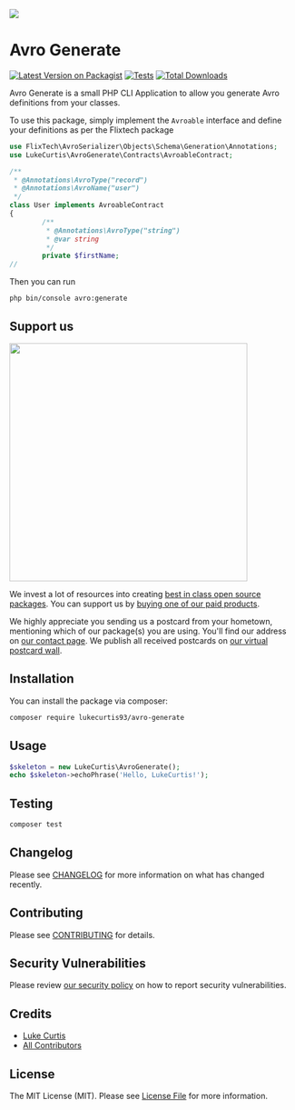 
[<img src="https://github-ads.s3.eu-central-1.amazonaws.com/support-ukraine.svg?t=1" />](https://supportukrainenow.org)

# Avro Generate

[![Latest Version on Packagist](https://img.shields.io/packagist/v/lukecurtis93/avro-generate.svg?style=flat-square)](https://packagist.org/packages/lukecurtis93/avro-generate)
[![Tests](https://github.com/lukecurtis93/avro-generate/actions/workflows/run-tests.yml/badge.svg?branch=main)](https://github.com/lukecurtis93/avro-generate/actions/workflows/run-tests.yml)
[![Total Downloads](https://img.shields.io/packagist/dt/lukecurtis93/avro-generate.svg?style=flat-square)](https://packagist.org/packages/lukecurtis93/avro-generate)

Avro Generate is a small PHP CLI Application to allow you generate Avro definitions from your classes.

To use this package, simply implement the `Avroable` interface and define your definitions as per the Flixtech package

```php
use FlixTech\AvroSerializer\Objects\Schema\Generation\Annotations;
use LukeCurtis\AvroGenerate\Contracts\AvroableContract;

/**
 * @Annotations\AvroType("record")
 * @Annotations\AvroName("user")
 */
class User implements AvroableContract
{
        /**
         * @Annotations\AvroType("string")
         * @var string
         */
        private $firstName;
//
```

Then you can run

```
php bin/console avro:generate

```

## Support us

[<img src="https://github-ads.s3.eu-central-1.amazonaws.com/avro-generate.jpg?t=1" width="419px" />](https://spatie.be/github-ad-click/avro-generate)

We invest a lot of resources into creating [best in class open source packages](https://spatie.be/open-source). You can support us by [buying one of our paid products](https://spatie.be/open-source/support-us).

We highly appreciate you sending us a postcard from your hometown, mentioning which of our package(s) you are using. You'll find our address on [our contact page](https://spatie.be/about-us). We publish all received postcards on [our virtual postcard wall](https://spatie.be/open-source/postcards).

## Installation

You can install the package via composer:

```bash
composer require lukecurtis93/avro-generate
```

## Usage

```php
$skeleton = new LukeCurtis\AvroGenerate();
echo $skeleton->echoPhrase('Hello, LukeCurtis!');
```

## Testing

```bash
composer test
```

## Changelog

Please see [CHANGELOG](CHANGELOG.md) for more information on what has changed recently.

## Contributing

Please see [CONTRIBUTING](https://github.com/spatie/.github/blob/main/CONTRIBUTING.md) for details.

## Security Vulnerabilities

Please review [our security policy](../../security/policy) on how to report security vulnerabilities.

## Credits

- [Luke Curtis](https://github.com/lukecurtis93)
- [All Contributors](../../contributors)

## License

The MIT License (MIT). Please see [License File](LICENSE.md) for more information.

